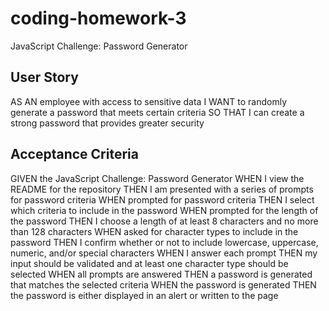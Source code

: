 # coding-homework-3
JavaScript Challenge: Password Generator
## User Story
AS AN employee with access to sensitive data
I WANT to randomly generate a password that meets certain criteria
SO THAT I can create a strong password that provides greater security

## Acceptance Criteria
GIVEN the JavaScript Challenge: Password Generator 
WHEN I view the README for the repository
THEN I am presented with a series of prompts for password criteria
WHEN prompted for password criteria
THEN I select which criteria to include in the password
WHEN prompted for the length of the password
THEN I choose a length of at least 8 characters and no more than 128 characters
WHEN asked for character types to include in the password
THEN I confirm whether or not to include lowercase, uppercase, numeric, and/or special characters
WHEN I answer each prompt
THEN my input should be validated and at least one character type should be selected
WHEN all prompts are answered
THEN a password is generated that matches the selected criteria
WHEN the password is generated
THEN the password is either displayed in an alert or written to the page
